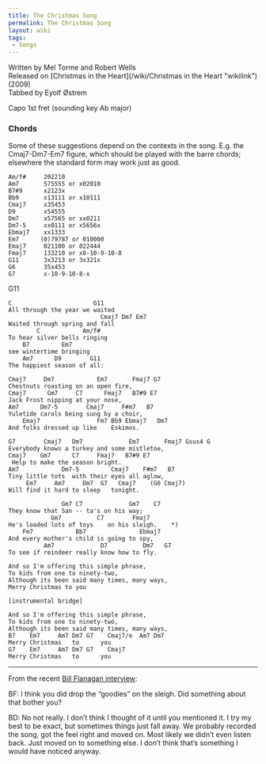 ```yaml
---
title: The Christmas Song
permalink: The Christmas Song
layout: wiki
tags:
 - Songs
---
```


Written by Mel Torme and Robert Wells  
Released on [Christmas in the Heart](/wiki/Christmas in the Heart "wikilink")
(2009)  
Tabbed by Eyolf Østrem

Capo 1st fret (sounding key Ab major)

<div class="chordcharts">
<h3>
Chords

</h3>
Some of these suggestions depend on the contexts in the song. E.g. the
Cmaj7-Dm7-Em7 figure, which should be played with the barre chords;
elsewhere the standard form may work just as good.

    Am/f#     202210
    Am7       575555 or x02010
    B7#9      x2123x
    Bb9       x13111 or x10111
    Cmaj7     x35453
    D9        x54555
    Dm7       x57565 or xx0211
    Dm7-5     xx0111 or x5656x
    Ebmaj7    xx1333
    Em7      (0)79787 or 010000
    Emaj7     021100 or 022444
    Fmaj7     133210 or x8-10-9-10-8
    G11       3x3213 or 3x321x
    G6        35x453
    G7        x-10-9-10-8-x

</div>
    G11

    C                       G11
    All through the year we waited
                              Cmaj7 Dm7 Em7
    Waited through spring and fall
            C            Am/f#
    To hear silver bells ringing
        B7         Em7
    see wintertime bringing
        Am7      D9        G11
    The happiest season of all:

    Cmaj7     Dm7            Em7       Fmaj7 G7
    Chestnuts roasting on an open fire,
    Cmaj7      Gm7     C7      Fmaj7   B7#9 E7
    Jack Frost nipping at your nose,
    Am7      Dm7-5        Cmaj7     F#m7   B7
    Yuletide carols being sung by a choir,
        Emaj7                Fm7 Bb9 Ebmaj7   Dm7
    And folks dressed up like    Eskimos.

    G7        Cmaj7   Dm7             Em7       Fmaj7 Gsus4 G
    Everybody knows a turkey and some mistletoe,
    Cmaj7    Gm7      C7     Fmaj7   B7#9 E7
     Help to make the season bright.
    Am7            Dm7-5         Cmaj7    F#m7   B7
    Tiny little tots  with their eyes all aglow,
         Em7     Am7     Dm7  G7   Cmaj7    (G6 Cmaj7)
    Will find it hard to sleep   tonight.

                   Gm7 C7             Gm7    C7
    They know that San -- ta's on his way;
                Gm7          C7        Fmaj7
    He's loaded lots of toys    on his sleigh.    *)
        Fm7            Bb7               Ebmaj7
    And every mother's child is going to spy,
              Am7             D7          Dm7   G7
    To see if reindeer really know how to fly.

    And so I'm offering this simple phrase,
    To kids from one to ninety-two,
    Although its been said many times, many ways,
    Merry Christmas to you

    [instrumental bridge]

    And so I'm offering this simple phrase,
    To kids from one to ninety-two,
    Although its been said many times, many ways,
    B7    Em7     Am7 Dm7 G7    Cmaj7/e  Am7 Dm7
    Merry Christmas   to      you
    G7    Em7     Am7 Dm7 G7    Cmaj7
    Merry Christmas   to      you

* * * * *

From the recent [Bill Flanagan
interview](http://streetnewspapers.wordpress.com/2009/11/23/sns-exclusive-bob-dylan-interview/):

BF: I think you did drop the “goodies” on the sleigh. Did something
about that bother you?

BD: No not really. I don’t think I thought of it until you mentioned it.
I try my best to be exact, but sometimes things just fall away. We
probably recorded the song, got the feel right and moved on. Most likely
we didn’t even listen back. Just moved on to something else. I don’t
think that’s something I would have noticed anyway.
